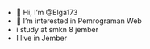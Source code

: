 - 👋 Hi, I’m @Elga173
- 👀 I’m interested in Pemrograman Web
- i study at smkn 8 jember
- I live in Jember
<!---
Elga173/Elga173 is a ✨ special ✨ repository because its `README.md` (this file) appears on your GitHub profile.
You can click the Preview link to take a look at your changes.
--->
